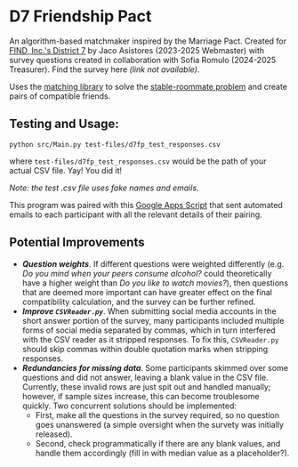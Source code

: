 # D7 Friendship Pact
An algorithm-based matchmaker inspired by the Marriage Pact. Created for <a href="https://www.finddistrict7.org">FIND, Inc.'s District 7</a> by Jaco Asistores (2023-2025 Webmaster) with survey questions created in collaboration with Sofia Romulo (2024-2025 Treasurer). Find the survey here _(link not available)_.

Uses the <a href="https://daffidwilde.github.io/matching/">matching library</a> to solve the <a href="https://en.wikipedia.org/wiki/Stable_roommates_problem">stable-roommate problem</a> and create pairs of compatible friends.

## Testing and Usage:

```
python src/Main.py test-files/d7fp_test_responses.csv
```
where `test-files/d7fp_test_responses.csv` would be the path of your actual CSV file. Yay! You did it!

_Note: the test .csv file uses fake names and emails._

This program was paired with this <a href="https://script.google.com/d/1CPkEmwWxN7RbDC-Ff98mPNnoHGyC-wo8JB3xXhbvZ5W1uTiVIJRXyA5S/edit?usp=sharing">Google Apps Script</a> that sent automated emails to each participant with all the relevant details of their pairing.

## Potential Improvements

- ***Question weights***. If different questions were weighted differently (e.g. _Do you mind when your peers consume alcohol?_ could theoretically have a higher weight than _Do you like to watch movies?_), then questions that are deemed more important can have greater effect on the final compatibility calculation, and the survey can be further refined.
- ***Improve `CSVReader.py`***. When submitting social media accounts in the short answer portion of the survey, many participants included multiple forms of social media separated by commas, which in turn interfered with the CSV reader as it stripped responses. To fix this, `CSVReader.py` should skip commas within double quotation marks when stripping responses.
- ***Redundancies for missing data***. Some participants skimmed over some questions and did not answer, leaving a blank value in the CSV file. Currently, these invalid rows are just spit out and handled manually; however, if sample sizes increase, this can become troublesome quickly. Two concurrent solutions should be implemented:
  - First, make all the questions in the survey required, so no question goes unanswered (a simple oversight when the survety was initially released).
  - Second, check programmatically if there are any blank values, and handle them accordingly (fill in with median value as a placeholder?). 
